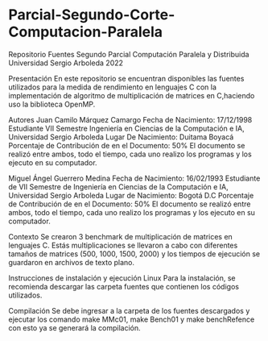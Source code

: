# Parcial-Segundo-Corte-Computacion-Paralela
Repositorio Fuentes Segundo Parcial
Computación Paralela y Distribuida Universidad Sergio Arboleda 2022

Presentación
En este repositorio se encuentran disponibles las fuentes utilizados para la medida de rendimiento en lenguajes C con la implementación de algoritmo de multiplicación de matrices en C,haciendo uso la biblioteca OpenMP.

Autores
Juan Camilo Márquez Camargo
Fecha de Nacimiento: 17/12/1998
Estudiante VII Semestre Ingeniería en Ciencias de la Computación e IA, Universidad Sergio Arboleda
Lugar De Nacimiento: Duitama Boyacá
Porcentaje de Contribución de en el Documento: 50%
El documento se realizó entre ambos, todo el tiempo, cada uno realizo los programas y los ejecuto en su computador.

Miguel Ángel Guerrero Medina
Fecha de Nacimiento: 16/02/1993
Estudiante de VII Semestre de Ingeniería en Ciencias de la Computación e IA, Universidad Sergio Arboleda
Lugar de Nacimiento: Bogotá D.C
Porcentaje de Contribución de en el Documento: 50%
El documento se realizó entre ambos, todo el tiempo, cada uno realizo los programas y los ejecuto en su computador.

Contexto
Se crearon 3 benchmark de multiplicación de matrices en lenguajes C. Estás multiplicaciones se llevaron a cabo con diferentes tamaños de matrices (500, 1000, 1500, 2000) y los tiempos de ejecución se guardaron en archivos de texto plano.

Instrucciones de instalación y ejecución
Linux
Para la instalación, se recomienda descargar las carpeta fuentes que contienen los códigos utilizados.

Compilación
Se debe ingresar a la carpeta de los fuentes descargados y ejecutar los comando make MMc01, make Bench01 y make benchRefence con esto ya se generará la compilación.
